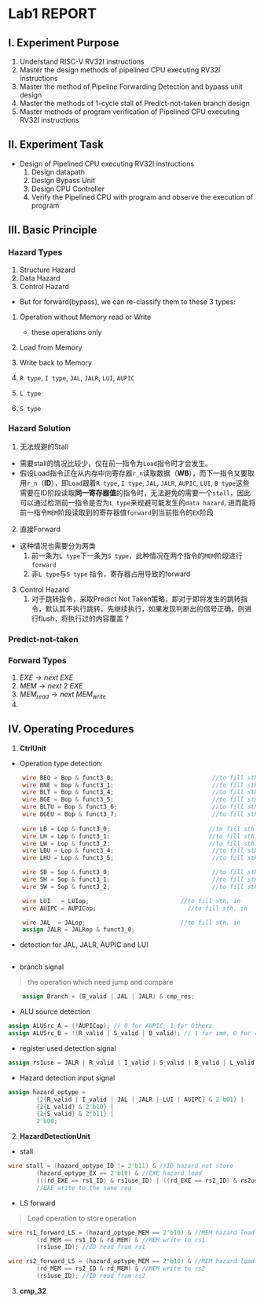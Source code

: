 # Lab1 REPORT

## I. Experiment Purpose

1. Understand RISC-V RV32I instructions 
2. Master the design methods of pipelined CPU executing RV32I instructions
3. Master the method of Pipeline Forwarding Detection and bypass unit design
4. Master the methods of 1-cycle stall of Predict-not-taken branch design
5. Master methods of program verification of Pipelined CPU executing RV32I instructions

## II. Experiment Task 

+ Design of Pipelined CPU executing RV32I instructions
	1. Design datapath 
	2. Design Bypass Unit 
	3. Design CPU Controller 
	4. Verify the Pipelined CPU with program and observe the execution of program 

## III. Basic Principle


### Hazard Types
1. Structure Hazard
2. Data Hazard
3. Control Hazard
+ But for forward(bypass), we can re-classify them to these 3 types:
1. Operation without Memory read or Write
	+ these operations only 
2. Load from Memory
3. Write back to Memory


4. `R type`, `I type`, `JAL`, `JALR`, `LUI`, `AUPIC`
5. `L type`
6. `S type`

### Hazard Solution
1. 无法规避的Stall
+ 需要stall的情况比较少，仅在前一指令为`Load`指令时才会发生。
+ 假设Load指令正在从内存中向寄存器`r_n`读取数据（**WB**），而下一指令又要取用`r_n`（**ID**），即`Load`跟着`R type`, `I type`, `JAL`, `JALR`, `AUPIC`, `LUI`, `B type`这些需要在ID阶段读取**同一寄存器值**的指令时，无法避免的需要一个`stall`，因此可以通过检测前一指令是否为`L type`来规避可能发生的`data hazard`, 进而能将前一指令`MEM`阶段读取到的寄存器值`forward`到当前指令的`EX`阶段
2. 直接Forward
+ 这种情况也需要分为两类
	1. 前一条为`L type`下一条为`S type`，此种情况在两个指令的`MEM`阶段进行`forward`
	2. 非`L type`与`S type` 指令，寄存器占用导致的forward
3. Control Hazard
	1. 对于跳转指令，采取Predict Not Taken策略，即对于即将发生的跳转指令，默认其不执行跳转，先继续执行，如果发现判断出的信号正确，则进行flush，将执行过的内容覆盖？

### Predict-not-taken
### Forward Types
1. $EXE\rightarrow next\ EXE$
2. $MEM\rightarrow next\ 2\ EXE$
3. $MEM_{read}\rightarrow next\ MEM_{write}$
4. 
## IV. Operating Procedures

1. **CtrlUnit**
+ Operation type detection:
```Verilog
	wire BEQ = Bop & funct3_0;                            //to fill sth. in
    wire BNE = Bop & funct3_1;                            //to fill sth. in
    wire BLT = Bop & funct3_4;                            //to fill sth. in
    wire BGE = Bop & funct3_5;                            //to fill sth. in
    wire BLTU = Bop & funct3_6;                           //to fill sth. in
    wire BGEU = Bop & funct3_7;                           //to fill sth. in
    
    wire LB = Lop & funct3_0;                            //to fill sth. in
    wire LH = Lop & funct3_1;                            //to fill sth. in
    wire LW = Lop & funct3_2;                            //to fill sth. in
    wire LBU = Lop & funct3_4;                            //to fill sth. in
    wire LHU = Lop & funct3_5;                            //to fill sth. in

    wire SB = Sop & funct3_0;                             //to fill sth. in
    wire SH = Sop & funct3_1;                             //to fill sth. in
    wire SW = Sop & funct3_2;                             //to fill sth. in

    wire LUI   = LUIop;                          //to fill sth. in
    wire AUIPC = AUPICop;                          //to fill sth. in

    wire JAL  = JALop;                           //to fill sth. in
    assign JALR = JALRop & funct3_0;
```
+ detection for JAL, JALR, AUPIC and LUI
``` Verilog

```
+ branch signal
> the operation which need jump and compare
``` Verilog
    assign Branch = (B_valid | JAL | JALR) & cmp_res;
```
+ ALU source detection
```Verilog
assign ALUSrc_A = (!AUPICop); // 0 for AUPIC, 1 for Others
assign ALUSrc_B = !(R_valid | S_valid | B_valid); // 1 for imm, 0 for rs2
```
+ register used detection signal
```Verilog
assign rs1use = JALR | R_valid | I_valid | S_valid | B_valid | L_valid;                 assign rs2use = S_valid | R_valid | B_valid;
```
+ Hazard detection input signal
``` Verilog
assign hazard_optype =
        {2{R_valid | I_valid | JAL | JALR | LUI | AUIPC} & 2'b01} |
        {2{L_valid} & 2'b10} |
        {2{S_valid} & 2'b11} |
        2'b00;
```

2. **HazardDetectionUnit**
+ stall 
``` Verilog
wire stall = (hazard_optype_ID != 2'b11) & //ID hazard not store
        (hazard_optype_EX == 2'b10) & //EXE hazard load
        (((rd_EXE == rs1_ID) & rs1use_ID) | ((rd_EXE == rs2_ID) & rs2use_ID)); 
        //EXE write to the same reg
```
+ LS forward
> Load operation to store operation
``` Verilog
wire rs1_forward_LS = (hazard_optype_MEM == 2'b10) & //MEM hazard load
        (rd_MEM == rs1_ID & rd_MEM) & //MEM write to rs1
        (rs1use_ID); //ID read from rs1

wire rs2_forward_LS = (hazard_optype_MEM == 2'b10) & //MEM hazard load
        (rd_MEM == rs2_ID & rd_MEM) & //MEM write to rs2
        (rs1use_ID); //ID read from rs2
```

3. **cmp_32**


